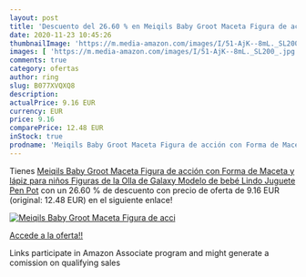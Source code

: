 ```yaml
---
layout: post
title: 'Descuento del 26.60 % en Meiqils Baby Groot Maceta Figura de acci'
date: 2020-11-23 10:45:26
thumbnailImage: 'https://m.media-amazon.com/images/I/51-AjK--8mL._SL200_.jpg'
images: [ 'https://m.media-amazon.com/images/I/51-AjK--8mL._SL200_.jpg' ]
comments: true
category: ofertas
author: ring
slug: B077XVQXQ8
description:
actualPrice: 9.16 EUR
currency: EUR
price: 9.16
comparePrice: 12.48 EUR
inStock: true
prodname: 'Meiqils Baby Groot Maceta Figura de acción con Forma de Maceta y lápiz para niños Figuras de la Olla de Galaxy Modelo de bebé Lindo Juguete Pen Pot'
---
```


Tienes [Meiqils Baby Groot Maceta Figura de acción con Forma de Maceta y lápiz para niños Figuras de la Olla de Galaxy Modelo de bebé Lindo Juguete Pen Pot](https://www.amazon.es/dp/B077XVQXQ8/?tag=tolees-21) con un 26.60 % de descuento con precio de oferta de 9.16 EUR (original: 12.48 EUR) en el siguiente enlace!

[![Meiqils Baby Groot Maceta Figura de acci](https://m.media-amazon.com/images/I/51-AjK--8mL._SL200_.jpg)](https://www.amazon.es/dp/B077XVQXQ8/?tag=tolees-21)

[Accede a la oferta!!](https://www.amazon.es/dp/B077XVQXQ8/?tag=tolees-21)

Links participate in Amazon Associate program and might generate a comission on qualifying sales



